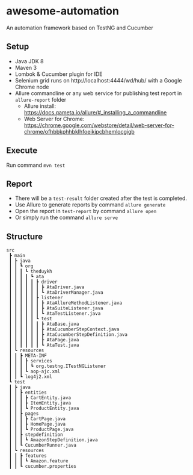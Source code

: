 # awesome-automation
An automation framework based on TestNG and Cucumber

## Setup
- Java JDK 8
- Maven 3
- Lombok & Cucumber plugin for IDE
- Selenium grid runs on http://localhost:4444/wd/hub/ with a Google Chrome node
- Allure commandline or any web service for publishing test report in `allure-report` folder
    - Allure install: https://docs.qameta.io/allure/#_installing_a_commandline
    - Web Server for Chrome: https://chrome.google.com/webstore/detail/web-server-for-chrome/ofhbbkphhbklhfoeikjpcbhemlocgigb

## Execute
Run command `mvn test`

## Report
- There will be a `test-result` folder created after the test is completed.
- Use Allure to generate reports by command `allure generate`
- Open the report in `test-report` by command  `allure open`
- Or simply run the command `allure serve`

## Structure
```
src
 ┣ main
 ┃ ┣ java
 ┃ ┃ ┗ org
 ┃ ┃ ┃ ┗ theduykh
 ┃ ┃ ┃ ┃ ┗ ata
 ┃ ┃ ┃ ┃ ┃ ┣ driver
 ┃ ┃ ┃ ┃ ┃ ┃ ┣ AtaDriver.java
 ┃ ┃ ┃ ┃ ┃ ┃ ┗ AtaDriverManager.java
 ┃ ┃ ┃ ┃ ┃ ┣ listener
 ┃ ┃ ┃ ┃ ┃ ┃ ┣ AtaAllureMethodListener.java
 ┃ ┃ ┃ ┃ ┃ ┃ ┣ AtaSuiteListener.java
 ┃ ┃ ┃ ┃ ┃ ┃ ┗ AtaTestListener.java
 ┃ ┃ ┃ ┃ ┃ ┗ test
 ┃ ┃ ┃ ┃ ┃ ┃ ┣ AtaBase.java
 ┃ ┃ ┃ ┃ ┃ ┃ ┣ AtaCucumberStepContext.java
 ┃ ┃ ┃ ┃ ┃ ┃ ┣ AtaCucumberStepDefinition.java
 ┃ ┃ ┃ ┃ ┃ ┃ ┣ AtaPage.java
 ┃ ┃ ┃ ┃ ┃ ┃ ┗ AtaTest.java
 ┃ ┗ resources
 ┃ ┃ ┣ META-INF
 ┃ ┃ ┃ ┣ services
 ┃ ┃ ┃ ┃ ┗ org.testng.ITestNGListener
 ┃ ┃ ┃ ┗ aop-ajc.xml
 ┃ ┃ ┗ log4j2.xml
 ┗ test
 ┃ ┣ java
 ┃ ┃ ┣ entities
 ┃ ┃ ┃ ┣ CartEntity.java
 ┃ ┃ ┃ ┣ ItemEntity.java
 ┃ ┃ ┃ ┗ ProductEntity.java
 ┃ ┃ ┣ pages
 ┃ ┃ ┃ ┣ CartPage.java
 ┃ ┃ ┃ ┣ HomePage.java
 ┃ ┃ ┃ ┗ ProductPage.java
 ┃ ┃ ┣ stepdefinition
 ┃ ┃ ┃ ┗ AmazonStepDefinition.java
 ┃ ┃ ┗ CucumberRunner.java
 ┃ ┗ resources
 ┃ ┃ ┣ features
 ┃ ┃ ┃ ┗ Amazon.feature
 ┃ ┃ ┗ cucumber.properties
```
